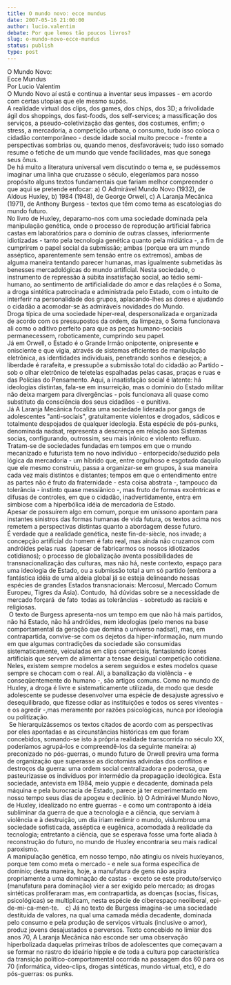 ```yaml
---
title: O mundo novo: ecce mundus
date: 2007-05-16 21:00:00
author: lucio.valentim
debate: Por que lemos tão poucos livros?
slug: o-mundo-novo-ecce-mundus
status: publish 
type: post
---
```


O Mundo Novo:   
Ecce Mundus  
Por Lucio Valentim  
O Mundo Novo aí está e continua a inventar seus impasses - em acordo com certas utopias que ele mesmo supôs.   
A realidade virtual dos clips, dos games, dos chips, dos 3D; a frivolidade ágil dos shoppings, dos fast-foods, dos self-services; a massificação dos serviços, a pseudo-coletivização das gentes, dos costumes, enfim; o stress, a mercadoria, a competição urbana, o consumo, tudo isso coloca o cidadão contemporâneo - desde idade social muito precoce - frente a perspectivas sombrias ou, quando menos, desfavoráveis; tudo isso somado resume o fetiche de um mundo que vende facilidades, mas que sonega seus ônus.   
De há muito a literatura universal vem discutindo o tema e, se pudéssemos imaginar uma linha que cruzasse o século, elegeríamos para nosso propósito alguns textos fundamentais que fariam melhor compreender o que aqui se pretende enfocar: a) O Admirável Mundo Novo (1932), de Aldous Huxley, b) 1984 (1948), de George Orwell, c) A Laranja Mecânica (1971), de Anthony Burgess - textos que têm como tema as escatologias do mundo futuro.   
No livro de Huxley, deparamo-nos com uma sociedade dominada pela manipulação genética, onde o processo de reprodução artificial fabrica castas em laboratórios para o domínio de outras classes, inferiormente idiotizadas - tanto pela tecnologia genética quanto pela midiática -, a fim de cumprirem o papel social da submissão; ambas (porque era um mundo asséptico, aparentemente sem tensão entre os extremos), ambas de alguma maneira tentando parecer humanas, mas igualmente submetidas às benesses mercadológicas do mundo artificial. Nesta sociedade, o instrumento de repressão à súbita insatisfação social, ao tédio semi-humano, ao sentimento de artificialidade do amor e das relações é o Soma, a droga sintética patrocinada e administrada pelo Estado, com o intuito de interferir na personalidade dos grupos, aplacando-lhes as dores e ajudando o cidadão a acomodar-se às admiráveis novidades do Mundo.   
Droga típica de uma sociedade hiper-real, despersonalizada e organizada de acordo com os pressupostos da ordem, da limpeza, o Soma funcionava ali como o aditivo perfeito para que as peças humano-sociais permanecessem, roboticamente, cumprindo seu papel.  
Já em Orwell, o Estado é o Grande Irmão onipotente, onipresente e onisciente e que vigia, através de sistemas eficientes de manipulação eletrônica, as identidades individuais, penetrando sonhos e desejos; a liberdade é rarafeita, e pressupõe a submissão total do cidadão ao Partido - sob o olhar eletrônico de teletelas espalhadas pelas casas, praças e ruas e das Polícias do Pensamento. Aqui, a insatisfação social é latente: há ideologias distintas, fala-se em insurreição, mas o domínio do Estado militar não deixa margem para divergências - pois funcionava ali quase como substituto da consciência dos seus cidadãos - e punitiva.  
Já A Laranja Mecânica focaliza uma sociedade liderada por gangs de adolescentes "anti-sociais", gratuitamente violentos e drogados, sádicos e totalmente despojados de qualquer ideologia. Esta espécie de pós-punks, denominada nadsat, representa a descrença em relação aos Sistemas socias, configurando, outrossim, seu mais irônico e violento refluxo.  
Tratam-se de sociedades fundadas em tempos em que o mundo mecanizado e futurista tem no novo indivíduo - entorpecido/seduzido pela lógica da mercadoria - um híbrido que, entre orgulhoso e esgotado daquilo que ele mesmo construiu, passa a organizar-se em grupos, à sua maneira cada vez mais distintos e distantes; tempos em que o entendimento entre as partes não é fruto da fraternidade - esta coisa abstrata -, tampouco da tolerância - instinto quase messiânico -, mas fruto de formas excêntricas e difusas de controles, em que o cidadão, inadvertidamente, entra em simbiose com a hiperbólica idéia de mercadoria de Estado.  
Apesar de possuírem algo em comum, porque em uníssono apontam para instantes sinistros das formas humanas de vida futura, os textos acima nos remetem a perspectivas distintas quanto a abordagem desse futuro.    
É verdade que a realidade genética, neste fin-de-siècle, nos invade; a concepção artificial do homem é fato real, mas ainda não cruzamos com andróides pelas ruas  (apesar de fabricarmos os nossos idiotizados cotidianos); o processo de globalização aventa possibilidades de transnacionalização das culturas, mas não há, neste contexto, espaço para uma ideologia de Estado, ou a submissão total a um só partido (embora a fantástica idéia de uma aldeia global já se esteja delineando nessas espécies de grandes Estados transnacionais: Mercosul, Mercado Comum Europeu, Tigres da Ásia). Contudo,  há dúvidas sobre se a necessidade de mercado forçará  de fato  todas as tolerâncias - sobretudo as raciais e religiosas.   
 O texto de Burgess apresenta-nos um tempo em que não há mais partidos, não há Estado, não há andróides, nem ideologias (pelo menos na base comportamental da geração que domina o universo nadsat), mas, em contrapartida, convive-se com os dejetos da hiper-informação, num mundo em que algumas contradições da sociedade são consumidas sistematicamente, veiculadas em clips comerciais, fantasiando ícones artificiais que servem de alimentar a tensae desigual competição cotidiana. Neles, existem sempre modelos a serem seguidos e estes modelos quase sempre se chocam com o real. Ali, a banalização da violência - e conseqüentemente do humano -, são artigos comuns. Como no mundo de Huxley, a droga é livre e sistematicamente utilizada, de modo que desde adolescente se pudesse desenvolver uma espécie de desajuste agressivo e desequilibrado, que fizesse odiar as instituições e todos os seres viventes - e os agredir -,mas meramente por razões psicológicas, nunca por ideologia ou politização.   
 Se hierarquizássemos os textos citados de acordo com as perspectivas por eles apontadas e as circunstâncias históricas em que foram concebidos, somando-se isto à própria realidade transcorrida no século XX, poderíamos agrupá-los e compreendê-los da seguinte maneira: a) preconizado no pós-guerras, o mundo futuro de Orwell previra uma forma de organização que superasse as dicotomias advindas dos conflitos e destroços da guerra: uma ordem social centralizadora e poderosa, que pasteurizasse os indivíduos por intermédio da propagação ideológica. Esta sociedade, antevista em 1984, meio yuppie e decadente, dominada pela máquina e pela burocracia de Estado, parece já ter experimentado em nosso tempo seus dias de apogeu e declínio. b) O Admirável Mundo Novo, de Huxley, idealizado no entre guerras - e como um contraponto à idéia subliminar da guerra de que a tecnologia e a ciência, que serviam à violência e à destruição, um dia iriam redimir o mundo, vislumbrou uma sociedade sofisticada, asséptica e eugênica, acomodada à realidade da tecnologia; entretanto a ciência, que se esperava fosse uma forte aliada à reconstrução do futuro, no mundo de Huxley encontraria seu mais radical paroxismo.    
A manipulação genética, em nosso tempo, não atingiu os níveis huxleyanos, porque tem como meta o mercado - e nele sua forma específica de domínio; desta maneira, hoje, a manufatura de gens não aspira propriamente a uma dominação de castas - exceto se este produto/serviço (manufatura para dominação) vier a ser exigido pelo mercado; as drogas sintéticas proliferaram mas, em contrapartida, as doenças (socias, físicas, psicológicas) se multiplicam, nesta espécie de ciberespaço neoliberal, epi-de-mi-ca-men-te.    c) Já no texto de Burgess imagina-se uma sociedade destituída de valores, na qual uma camada média decadente, dominada pelo consumo e pela produção de serviços virtuais (inclusive o amor), produz jovens desajustados e perversos. Texto concebido no limiar dos anos 70, A Laranja Mecânica não esconde ser uma observação hiperbolizada daquelas primeiras tribos de adolescentes que começavam a se formar no rastro do ideário hippie e de toda a cultura pop característica da transição político-comportamental ocorrida na passagem dos 60 para os 70 (informática, video-clips, drogas sintéticas, mundo virtual, etc), e do pós-guerras: os punks.  
   
 
